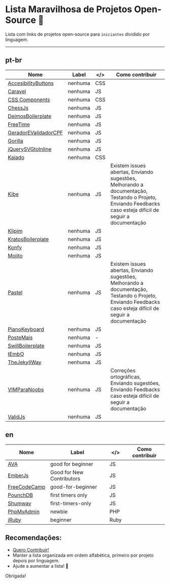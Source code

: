 # Lista Maravilhosa de Projetos Open-Source :dancer:

Lista com links de projetos open-source para `iniciantes` dividido por linguagem.

---

## pt-br

Nome | Label | </> | Como contribuir
---- | ----  |---- | ----  
[AccesibilityButtons](https://github.com/tiagoporto/accessibility-buttons) | nenhuma | CSS |
[Caravel](https://github.com/caravel-tool/caravel) | nenhuma | JS |
[CSS Components](https://github.com/LFeh/css-components) | nenhuma | CSS |
[ChessJs](https://github.com/LFeh/chess) | nenhuma | JS |
[DeimosBoilerplate](https://github.com/ribeiroevandro/deimos-boilerplate) | nenhuma | JS |
[FreeTime](https://github.com/free-time/) | nenhuma | JS |
[GeradorEValidadorCPF](https://github.com/tiagoporto/gerador-validador-cpf) | nenhuma | JS |
[Gorilla](https://github.com/floripajs/gorilla) | nenhuma | JS |
[jQuerySVGtoInline](https://github.com/tiagoporto/jquery-svg-to-inline) | nenhuma | JS |
[Kajado](https://github.com/kajado) | nenhuma | CSS |
[Kibe](https://github.com/woliveiras/kibe) | nenhuma | JS | Existem issues abertas, Enviando sugestões, Melhorando a documentação, Testando o Projeto, Enviando Feedbacks caso esteja difícil de seguir a documentação
[Klipim](https://github.com/floripajs/klipim) | nenhuma | JS |
[KratosBoilerplate](https://github.com/LFeh/kratos-boilerplate) | nenhuma | JS |
[Konfy](https://github.com/guantanamo/konfy) | nenhuma | JS |
[Mojito](https://github.com/floripajs/mojito) | nenhuma | JS |
[Pastel](https://github.com/woliveiras/pastel) | nenhuma | JS | Existem issues abertas, Enviando sugestões, Melhorando a documentação, Testando o Projeto, Enviando Feedbacks caso esteja difícil de seguir a documentação
[PianoKeyboard](https://github.com/LFeh/piano) | nenhuma | JS |
[PosteMais](https://github.com/frontendbr/poste-mais) | nenhuma | - |
[SwillBoilerplate](https://github.com/tiagoporto/swill-boilerplate) | nenhuma | JS |
[tEmbO](https://github.com/guisouza/tEmbO) | nenhuma | JS |
[TheJekyllWay](https://github.com/thejekyllway) | nenhuma | JS |
[VIMParaNoobs](https://github.com/woliveiras/vimparanoobs) | nenhuma | JS | Correções ortográficas, Enviando sugestões, Enviando Feedbacks caso esteja difícil de seguir a documentação
[ValidJs](https://github.com/dleitee/valid.js) | nenhuma | JS |



## en

Nome | Label | </> | Como contribuir 
---- | ---- | ---- | ----
[AVA](https://github.com/avajs/ava/labels/good%20for%20beginner) | good for beginner | JS |
[EmberJs](https://github.com/emberjs/ember.js/labels/Good%20for%20New%20Contributors) | Good for New Contributors | JS |
[FreeCodeCamp](https://github.com/mozilla/shumway/labels/good-for-beginner) | good-for-beginner | JS |
[PounchDB](https://github.com/pouchdb/pouchdb/labels/first%20timers%20only) | first timers only | JS |
[Shumway](https://github.com/FreeCodeCamp/FreeCodeCamp/labels/first-timers-only) | first-timers-only | JS |
[PhpMyAdmin](https://github.com/phpmyadmin/phpmyadmin/labels/newbie) | newbie | PHP |
[jRuby](https://github.com/jruby/jruby/labels/beginner) | beginner | Ruby |


## Recomendações:

* [Quero Contribuir!](https://github.com/camilatigre/listamaravilhosaopensource/blob/master/CONTRIBUTING.md)
* Manter a lista organizada em ordem alfabética, primeiro por projeto depois por linguagem.
* Ajude a aumentar a lista! :rocket:


Obrigada!
